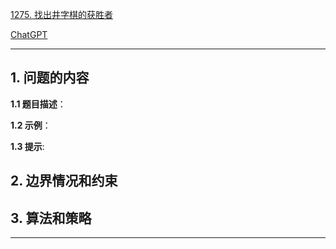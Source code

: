 [1275. 找出井字棋的获胜者](https://leetcode.cn/problems/find-winner-on-a-tic-tac-toe-game)

[ChatGPT](chat.openai.com)

---

## 1. 问题的内容
**1.1 题目描述**：

**1.2 示例**：

**1.3 提示**:

## 2. 边界情况和约束


## 3. 算法和策略

---

